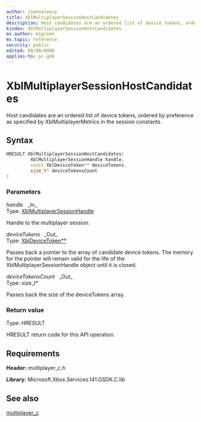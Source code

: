```yaml
---
author: joannaleecy
title: XblMultiplayerSessionHostCandidates
description: Host candidates are an ordered list of device tokens, ordered by preference as specified by XblMultiplayerMetrics in the session constants.
kindex: XblMultiplayerSessionHostCandidates
ms.author: migreen
ms.topic: reference
security: public
edited: 00/00/0000
applies-to: pc-gdk
---
```


# XblMultiplayerSessionHostCandidates  

Host candidates are an ordered list of device tokens, ordered by preference as specified by XblMultiplayerMetrics in the session constants.  

## Syntax  
  
```cpp
HRESULT XblMultiplayerSessionHostCandidates(  
         XblMultiplayerSessionHandle handle,  
         const XblDeviceToken** deviceTokens,  
         size_t* deviceTokensCount  
)  
```  
  
### Parameters  
  
*handle* &nbsp;&nbsp;\_In\_  
Type: [XblMultiplayerSessionHandle](../handles/xblmultiplayersessionhandle.md)  
  
Handle to the multiplayer session.  
  
*deviceTokens* &nbsp;&nbsp;\_Out\_  
Type: [XblDeviceToken**](../structs/xbldevicetoken.md)  
  
Passes back a pointer to the array of candidate device tokens. The memory for the pointer will remain valid for the life of the XblMultiplayerSessionHandle object until it is closed.  
  
*deviceTokensCount* &nbsp;&nbsp;\_Out\_  
Type: size_t*  
  
Passes back the size of the deviceTokens array.  
  
  
### Return value  
Type: HRESULT
  
HRESULT return code for this API operation.
  
## Requirements  
  
**Header:** multiplayer_c.h
  
**Library:** Microsoft.Xbox.Services.141.GSDK.C.lib
  
## See also  
[multiplayer_c](../multiplayer_c_members.md)  
  
  